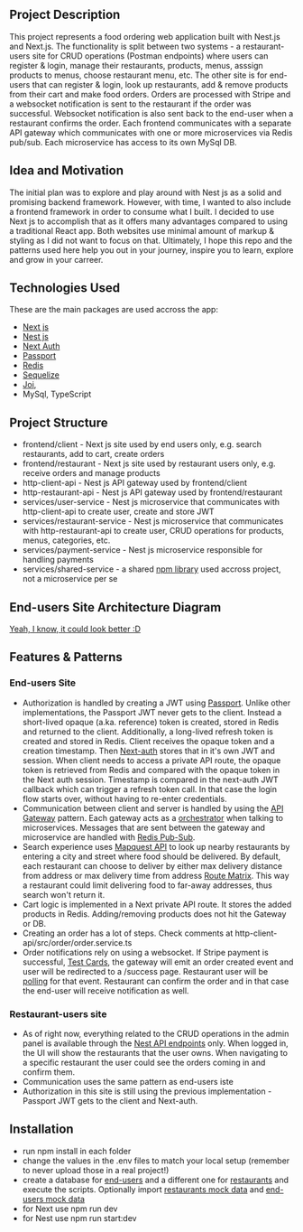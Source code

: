 ## Project Description 
This project represents a food ordering web application built with Nest.js and Next.js. The functionality is split between two systems - a restaurant-users site for CRUD operations (Postman endpoints) where users can register & login, manage their restaurants, products, menus, asssign products to menus, choose restaurant menu, etc.
The other site is for end-users that can register & login, look up restaurants, add & remove products from their cart and make food orders. Orders are processed with Stripe and a websocket notification is sent to the restaurant if the order was successful. Websocket notification is also sent back to the end-user when a restaurant confirms the order.
Each frontend communicates with a separate API gateway which communicates with one or more microservices via Redis pub/sub. Each microservice has access to its own MySql DB.

## Idea and Motivation
The initial plan was to explore and play around with Nest js as a solid and promising backend framework. However, with time, I wanted to also include a frontend framework in order to consume what I built. I decided to use Next js to accomplish that as it offers many advantages compared to using a traditional React app. Both websites use minimal amount of markup & styling as I did not want to focus on that. Ultimately, I hope this repo and the patterns used here help you out in your journey, inspire you to learn, explore and grow in your carreer.

## Technologies Used
These are the main packages are used accross the app:
- [Next js](https://nextjs.org/)
- [Nest js](https://nestjs.com/)
- [Next Auth](https://next-auth.js.org/)
- [Passport](https://www.passportjs.org/)
- [Redis](https://github.com/redis/ioredis#readme)
- [Sequelize](https://sequelize.org/)
- [Joi](https://github.com/hapijs/joi#readme),
- MySql, TypeScript

## Project Structure
 - frontend/client - Next js site used by end users only, e.g. search restaurants, add to cart, create orders
 - frontend/restaurant - Next js site used by restaurant users only, e.g. receive orders and manage products
 - http-client-api - Nest js API gateway used by frontend/client
 - http-restaurant-api - Nest js API gateway used by frontend/restaurant
 - services/user-service -  Nest js microservice that communicates with http-client-api to create user, create and store JWT
 - services/restaurant-service -  Nest js microservice that communicates with http-restaurant-api to create user, CRUD operations for products, menus, categories, etc.
 - services/payment-service - Nest js microservice responsible for handling payments
 - services/shared-service - a shared [npm library](https://www.npmjs.com/package/@asarkisyan/nestjs-foodapp-shared) used accross project, not a microservice per se

## End-users Site Architecture Diagram 
[Yeah, I know, it could look better :D](./foodapp_architectureDiagram.xml)

## Features & Patterns
### End-users Site
 - Authorization is handled by creating a JWT using [Passport](https://docs.nestjs.com/recipes/passport). Unlike other implementations, the Passport JWT never gets to the client. Instead a short-lived opaque (a.ka. reference) token is created, stored in Redis and returned to the client. Additionally, a long-lived refresh token is created and stored in Redis. Client receives the opaque token and a creation timestamp. Then [Next-auth](https://next-auth.js.org/) stores that in it's own JWT and session. When client needs to access a private API route, the opaque token is retrieved from Redis and compared with the opaque token in the Next auth session. Timestamp is compared in the next-auth JWT callback which can trigger a refresh token call. In that case the login flow starts over, without having to re-enter credentials.
 - Communication between client and server is handled by using the [API Gateway](https://microservices.io/patterns/apigateway.html) pattern. Each gateway acts as a [orchestrator](https://www.architect.io/blog/2022-06-30/microservices-orchestration-primer/) when talking to microservices. Messages that are sent between the gateway and microservice are handled with [Redis Pub-Sub](https://docs.nestjs.com/microservices/redis).
- Search experience uses [Mapquest API](https://developer.mapquest.com/user/login) to look up nearby restaurants by entering a city and street where food should be delivered. By default, each restaurant can choose to deliver by either max delivery distance from address or max delivery time from address [Route Matrix](https://developer.mapquest.com/documentation/directions-api/route-matrix/post/). This way a restaurant could limit delivering food to far-away addresses, thus search won't return it.
 - Cart logic is implemented in a Next private API route. It stores the added products in Redis. Adding/removing products does not hit the Gateway or DB.
 - Creating an order has a lot of steps. Check comments at http-client-api/src/order/order.service.ts
 - Order notifications rely on using a websocket. If Stripe payment is successful, [Test Cards](https://stripe.com/docs/testing), the gateway will emit an order created event and user will be redirected to a /success page. Restaurant user will be [polling](https://github.com/socketio/socket.io-client#readme) for that event. Restaurant can confirm the order and in that case the end-user will receive notification as well.

### Restaurant-users site
 - As of right now, everything related to the CRUD operations in the admin panel is available through the [Nest API endpoints](./FoodAPP%20Nest%20Restaurant.postman_collection.json) only. When logged in, the UI will show the restaurants that the user owns. When navigating to a specific restaurant the user could see the orders coming in and confirm them.
 - Communication uses the same pattern as end-users iste
 - Authorization in this site is still using the previous implementation - Passport JWT gets to the client and Next-auth.

## Installation
 - run npm install in each folder
 - change the values in the .env files to match your local setup (remember to never upload those in a real project!)
 - create a database for [end-users](./services/user-service/schema.sql) and a different one for [restaurants](./services/restaurant-service/schema.sql) and execute the scripts. Optionally import [restaurants mock data](./services/restaurant-service/mockData/) and [end-users mock data](./services/user-service/mockData/)
 - for Next use npm run dev
 - for Nest use npm run start:dev